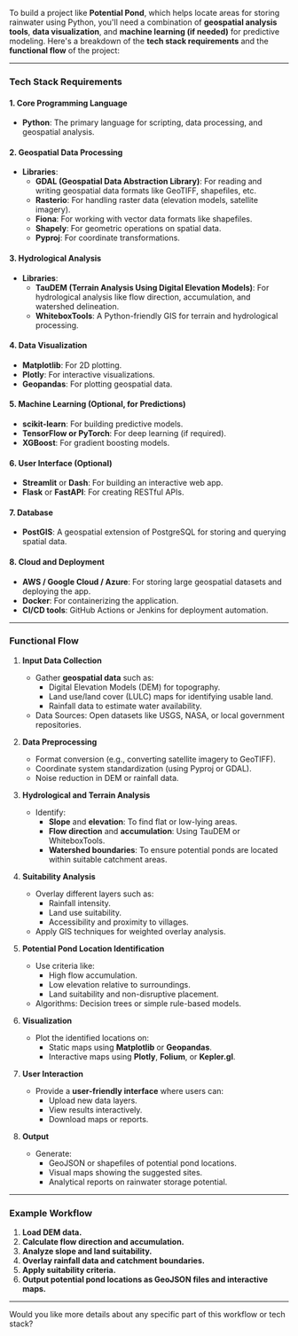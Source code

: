 To build a project like **Potential Pond**, which helps locate areas for storing rainwater using Python, you'll need a combination of **geospatial analysis tools**, **data visualization**, and **machine learning (if needed)** for predictive modeling. Here's a breakdown of the **tech stack requirements** and the **functional flow** of the project:

---

### **Tech Stack Requirements**

#### **1. Core Programming Language**
- **Python**: The primary language for scripting, data processing, and geospatial analysis.

#### **2. Geospatial Data Processing**
- **Libraries**:
  - **GDAL (Geospatial Data Abstraction Library)**: For reading and writing geospatial data formats like GeoTIFF, shapefiles, etc.
  - **Rasterio**: For handling raster data (elevation models, satellite imagery).
  - **Fiona**: For working with vector data formats like shapefiles.
  - **Shapely**: For geometric operations on spatial data.
  - **Pyproj**: For coordinate transformations.

#### **3. Hydrological Analysis**
- **Libraries**:
  - **TauDEM (Terrain Analysis Using Digital Elevation Models)**: For hydrological analysis like flow direction, accumulation, and watershed delineation.
  - **WhiteboxTools**: A Python-friendly GIS for terrain and hydrological processing.

#### **4. Data Visualization**
- **Matplotlib**: For 2D plotting.
- **Plotly**: For interactive visualizations.
- **Geopandas**: For plotting geospatial data.

#### **5. Machine Learning (Optional, for Predictions)**
- **scikit-learn**: For building predictive models.
- **TensorFlow or PyTorch**: For deep learning (if required).
- **XGBoost**: For gradient boosting models.

#### **6. User Interface (Optional)**
- **Streamlit** or **Dash**: For building an interactive web app.
- **Flask** or **FastAPI**: For creating RESTful APIs.

#### **7. Database**
- **PostGIS**: A geospatial extension of PostgreSQL for storing and querying spatial data.

#### **8. Cloud and Deployment**
- **AWS / Google Cloud / Azure**: For storing large geospatial datasets and deploying the app.
- **Docker**: For containerizing the application.
- **CI/CD tools**: GitHub Actions or Jenkins for deployment automation.

---

### **Functional Flow**

1. **Input Data Collection**
   - Gather **geospatial data** such as:
     - Digital Elevation Models (DEM) for topography.
     - Land use/land cover (LULC) maps for identifying usable land.
     - Rainfall data to estimate water availability.
   - Data Sources: Open datasets like USGS, NASA, or local government repositories.

2. **Data Preprocessing**
   - Format conversion (e.g., converting satellite imagery to GeoTIFF).
   - Coordinate system standardization (using Pyproj or GDAL).
   - Noise reduction in DEM or rainfall data.

3. **Hydrological and Terrain Analysis**
   - Identify:
     - **Slope** and **elevation**: To find flat or low-lying areas.
     - **Flow direction** and **accumulation**: Using TauDEM or WhiteboxTools.
     - **Watershed boundaries**: To ensure potential ponds are located within suitable catchment areas.

4. **Suitability Analysis**
   - Overlay different layers such as:
     - Rainfall intensity.
     - Land use suitability.
     - Accessibility and proximity to villages.
   - Apply GIS techniques for weighted overlay analysis.

5. **Potential Pond Location Identification**
   - Use criteria like:
     - High flow accumulation.
     - Low elevation relative to surroundings.
     - Land suitability and non-disruptive placement.
   - Algorithms: Decision trees or simple rule-based models.

6. **Visualization**
   - Plot the identified locations on:
     - Static maps using **Matplotlib** or **Geopandas**.
     - Interactive maps using **Plotly**, **Folium**, or **Kepler.gl**.

7. **User Interaction**
   - Provide a **user-friendly interface** where users can:
     - Upload new data layers.
     - View results interactively.
     - Download maps or reports.

8. **Output**
   - Generate:
     - GeoJSON or shapefiles of potential pond locations.
     - Visual maps showing the suggested sites.
     - Analytical reports on rainwater storage potential.

---

### **Example Workflow**
1. **Load DEM data.**
2. **Calculate flow direction and accumulation.**
3. **Analyze slope and land suitability.**
4. **Overlay rainfall data and catchment boundaries.**
5. **Apply suitability criteria.**
6. **Output potential pond locations as GeoJSON files and interactive maps.**

---

Would you like more details about any specific part of this workflow or tech stack?
